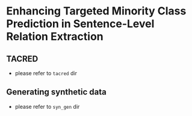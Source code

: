 # Enhancing Targeted Minority Class Prediction in Sentence-Level Relation Extraction

## TACRED
- please refer to `tacred` dir

## Generating synthetic data
- please refer to `syn_gen` dir

